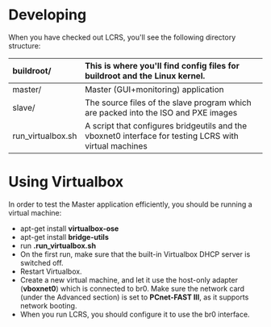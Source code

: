 # Developing #

When you have checked out LCRS, you'll see the following directory structure:

| buildroot/ | This is where you'll find config files for buildroot and the Linux kernel. |
|:-----------|:---------------------------------------------------------------------------|
| master/ | Master (GUI+monitoring) application |
| slave/ | The source files of the slave program which are packed into the ISO and PXE images |
| run\_virtualbox.sh | A script that configures bridgeutils and the vboxnet0 interface for testing LCRS with virtual machines |

# Using Virtualbox #

In order to test the Master application efficiently, you should be running a virtual machine:

  * apt-get install **virtualbox-ose**
  * apt-get install **bridge-utils**
  * run **.run\_virtualbox.sh**
  * On the first run, make sure that the built-in Virtualbox DHCP server is switched off.
  * Restart Virtualbox.
  * Create a new virtual machine, and let it use the host-only adapter (**vboxnet0**) which is connected to br0. Make sure the network card (under the Advanced section) is set to **PCnet-FAST III**, as it supports network booting.
  * When you run LCRS, you should configure it to use the br0 interface.